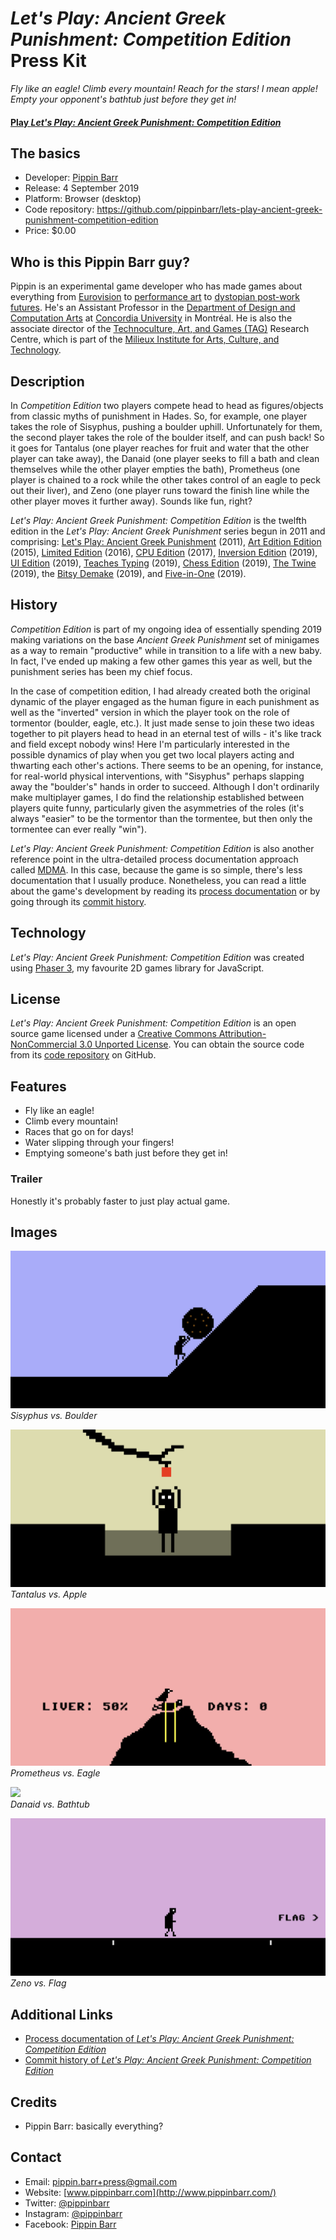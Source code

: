 # _Let's Play: Ancient Greek Punishment: Competition Edition_ Press Kit

_Fly like an eagle! Climb every mountain! Reach for the stars! I mean apple! Empty your opponent's bathtub just before they get in!_

#### [Play _Let's Play: Ancient Greek Punishment: Competition Edition_](https://pippinbarr.github.io/lets-play-ancient-greek-punishment-competition-edition)

## The basics

* Developer: [Pippin Barr](http://www.pippinbarr.com/)
* Release: 4 September 2019
* Platform: Browser (desktop)
* Code repository: https://github.com/pippinbarr/lets-play-ancient-greek-punishment-competition-edition
* Price: $0.00

## Who is this Pippin Barr guy?

Pippin is an experimental game developer who has made games about everything from [Eurovision](http://www.pippinbarr.com/2012/03/27/epic-sax-game/) to [performance art](http://www.pippinbarr.com/2011/09/14/the-artist-is-present/) to [dystopian post-work futures](http://www.pippinbarr.com/games/2017/07/03/it-is-as-if-you-were-doing-work.html). He's an Assistant Professor in the [Department of Design and Computation Arts](http://www.concordia.ca/finearts/design.html) at [Concordia University](http://www.concordia.ca/) in Montréal. He is also the associate director of the [Technoculture, Art, and Games (TAG)](http://tag.hexagram.ca/) Research Centre, which is part of the [Milieux Institute for Arts, Culture, and Technology](http://milieux.concordia.ca/).

## Description

In _Competition Edition_ two players compete head to head as figures/objects from classic myths of punishment in Hades. So, for example, one player takes the role of Sisyphus, pushing a boulder uphill. Unfortunately for them, the second player takes the role of the boulder itself, and can push back! So it goes for Tantalus (one player reaches for fruit and water that the other player can take away), the Danaid (one player seeks to fill a bath and clean themselves while the other player empties the bath), Prometheus (one player is chained to a rock while the other takes control of an eagle to peck out their liver), and Zeno (one player runs toward the finish line while the other player moves it further away). Sounds like fun, right?

_Let's Play: Ancient Greek Punishment: Competition Edition_ is the twelfth edition in the _Let's Play: Ancient Greek Punishment_ series begun in 2011 and comprising: [Let's Play: Ancient Greek Punishment](http://www.pippinbarr.com/games/letsplayancientgreekpunishment/LetsPlayAncientGreekPunishment.html) (2011), [Art Edition Edition](http://www.pippinbarr.com/games/letsplayletsplayancientgreekpunishmentarteditionedition/) (2015), [Limited Edition](http://www.pippinbarr.com/games/letsplayancientgreekpunishmentlimitededition/) (2016), [CPU Edition](http://pippinbarr.github.io/letsplayancientgreekpunishmentcpuedition/) (2017), [Inversion Edition](https://pippinbarr.github.io/lets-play-ancient-greek-punishment-inversion-edition) (2019), [UI Edition](https://pippinbarr.github.io/lets-play-ancient-greek-punishment-ui-edition) (2019), [Teaches Typing](https://pippinbarr.github.io/lets-play-ancient-greek-punishment-teaches-typing) (2019), [Chess Edition](https://pippinbarr.github.io/lets-play-ancient-greek-punishment-chess-edition) (2019), [The Twine](https://pippinbarr.github.io/lets-play-ancient-greek-punishment-the-twine/) (2019), the [Bitsy Demake](https://pippinbarr.github.io/lets-play-ancient-greek-punishment-bitsy-demake/) (2019), and [Five-in-One](https://pippinbarr.github.io/lets-play-ancient-greek-punishment-five-in-one/) (2019).

## History

_Competition Edition_ is part of my ongoing idea of essentially spending 2019 making variations on the base _Ancient Greek Punishment_ set of minigames as a way to remain "productive" while in transition to a life with a new baby. In fact, I've ended up making a few other games this year as well, but the punishment series has been my chief focus.

In the case of competition edition, I had already created both the original dynamic of the player engaged as the human figure in each punishment as well as the "inverted" version in which the player took on the role of tormentor (boulder, eagle, etc.). It just made sense to join these two ideas together to pit players head to head in an eternal test of wills - it's like track and field except nobody wins! Here I'm particularly interested in the possible dynamics of play when you get two local players acting and thwarting each other's actions. There seems to be an opening, for instance, for real-world physical interventions, with "Sisyphus" perhaps slapping away the "boulder's" hands in order to succeed. Although I don't ordinarily make multiplayer games, I do find the relationship established between players quite funny, particularly given the asymmetries of the roles (it's always "easier" to be the tormentor than the tormentee, but then only the tormentee can ever really "win").

_Let's Play: Ancient Greek Punishment: Competition Edition_ is also another reference point in the ultra-detailed process documentation approach called [MDMA](http://www.gamesasresearch.com/mdma). In this case, because the game is so simple, there's less documentation that I usually produce. Nonetheless, you can read a little about the game's development by reading its [process documentation](https://github.com/pippinbarr/lets-play-ancient-greek-punishment-competition-edition/blob/master/process/README.md) or by going through its [commit history](https://github.com/pippinbarr/lets-play-ancient-greek-punishment-competition-edition/commits/master).

## Technology

_Let's Play: Ancient Greek Punishment: Competition Edition_ was created using [Phaser 3](https://phaser.io), my favourite 2D games library for JavaScript.

## License

_Let's Play: Ancient Greek Punishment: Competition Edition_ is an open source game licensed under a [Creative Commons Attribution-NonCommercial 3.0 Unported License](http://creativecommons.org/licenses/by-nc/3.0/). You can obtain the source code from its [code repository](https://github.com/pippinbarr/lets-play-ancient-greek-punishment-competition-edition) on GitHub.

## Features

- Fly like an eagle!
- Climb every mountain!
- Races that go on for days!
- Water slipping through your fingers!
- Emptying someone's bath just before they get in!

### Trailer

Honestly it's probably faster to just play actual game.

## Images

![](images/sisyphus.png)  
_Sisyphus vs. Boulder_

![](images/tantalus.png)  
_Tantalus vs. Apple_

![](images/prometheus.png)  
_Prometheus vs. Eagle_

![](images/danaid.png)  
_Danaid vs. Bathtub_

![](images/zeno.png)  
_Zeno vs. Flag_

## Additional Links

- [Process documentation of _Let's Play: Ancient Greek Punishment: Competition Edition_](https://github.com/pippinbarr/lets-play-ancient-greek-punishment-competition-edition/blob/master/process/README.md)
- [Commit history of _Let's Play: Ancient Greek Punishment: Competition Edition_](https://github.com/pippinbarr/lets-play-ancient-greek-punishment-competition-edition/commits/master)

## Credits

* Pippin Barr: basically everything?

## Contact

* Email: [pippin.barr+press@gmail.com](mailto:pippin.barr+press@gmail.com)
* Website: [www.pippinbarr.com](http://www.pippinbarr.com/)
* Twitter: [@pippinbarr](https://www.twitter.com/pippinbarr)
* Instagram: [@pippinbarr](https://www.instagram.com/pippinbarr)
* Facebook: [Pippin Barr](http://www.facebook.com/pippin.barr)
